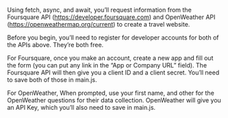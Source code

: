 Using fetch, async, and await, you’ll request information from the Foursquare API (https://developer.foursquare.com) and OpenWeather API (https://openweathermap.org/current) to create a travel website.

Before you begin, you’ll need to register for developer accounts for both of the APIs above. They’re both free.

For Foursquare, once you make an account, create a new app and fill out the form (you can put any link in the “App or Company URL” field). The Foursquare API will then give you a client ID and a client secret. You’ll need to save both of those in main.js.

For OpenWeather, When prompted, use your first name, and other for the OpenWeather questions for their data collection. OpenWeather will give you an API Key, which you’ll also need to save in main.js.
